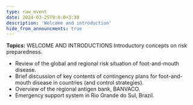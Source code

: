 ```yaml
---
type: raw_event
date: 2024-03-25T9:0:0+3:30
description: 'Welcome and introduction'
hide_from_announcments: true
---
```

**Topics:**
WELCOME AND INTRODUCTIONS
Introductory concepts on risk preparedness.
- Review of the global and regional risk situation of foot-and-mouth disease.
- Brief discussion of key contents of contingency plans for foot-and-mouth disease in countries (and control strategies).
- Overview of the regional antigen bank, BANVACO.
- Emergency support system in Rio Grande do Sul, Brazil.
